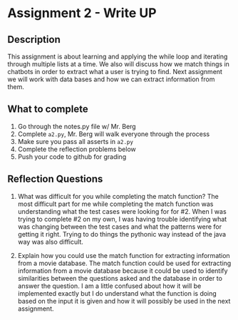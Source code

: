 # Assignment 2 - Write UP

## Description
This assignment is about learning and applying the while loop and iterating through multiple lists at a time.  We also will discuss how we match things in chatbots in order to extract what a user is trying to find.  Next assignment we will work with data bases and how we can extract information from them.

## What to complete
1. Go through the notes.py file w/ Mr. Berg
2. Complete `a2.py`, Mr. Berg will walk everyone through the process
3. Make sure you pass all asserts in `a2.py`
4. Complete the reflection problems below
5. Push your code to github for grading

## Reflection Questions
1. What was difficult for you while completing the match function?
The most difficult part for me while completing the match function was understanding
what the test cases were looking for for #2. When I was trying to complete #2 on 
my own, I was having trouble identifying what was changing between the test cases
and what the patterns were for getting it right. Trying to do things the pythonic way
instead of the java way was also difficult. 


2. Explain how you could use the match function for extracting information from a movie database.
The match function could be used for extracting information from a movie database because
it could be used to identify similarities between the questions asked and the database
in order to answer the question. I am a little confused about how it will be implemented exactly
but I do understand what the function is doing based on the input it is given and how it will 
possibly be used in the next assignment.

